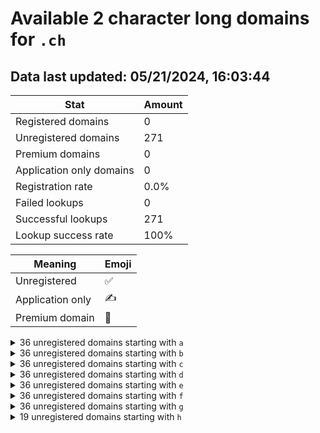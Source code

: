 # Available 2 character long domains for `.ch`

## Data last updated: 05/21/2024, 16:03:44

|Stat|Amount|
|--|--|
|Registered domains|0|
|Unregistered domains|271|
|Premium domains|0|
|Application only domains|0|
|Registration rate|0.0%|
|Failed lookups|0|
|Successful lookups|271|
|Lookup success rate|100%|


|Meaning|Emoji|
|--|--|
|Unregistered|:white_check_mark:|
|Application only|:writing_hand:|
|Premium domain|:gem:|

<details>
<summary>36 unregistered domains starting with <bold><code>a</code></bold></summary>

|Type|Domain|
|--|--|
|:white_check_mark:|`a0.ch`|
|:white_check_mark:|`a1.ch`|
|:white_check_mark:|`a2.ch`|
|:white_check_mark:|`a3.ch`|
|:white_check_mark:|`a4.ch`|
|:white_check_mark:|`a5.ch`|
|:white_check_mark:|`a6.ch`|
|:white_check_mark:|`a7.ch`|
|:white_check_mark:|`a8.ch`|
|:white_check_mark:|`a9.ch`|
|:white_check_mark:|`aa.ch`|
|:white_check_mark:|`ab.ch`|
|:white_check_mark:|`ac.ch`|
|:white_check_mark:|`ad.ch`|
|:white_check_mark:|`ae.ch`|
|:white_check_mark:|`af.ch`|
|:white_check_mark:|`ag.ch`|
|:white_check_mark:|`ah.ch`|
|:white_check_mark:|`ai.ch`|
|:white_check_mark:|`aj.ch`|
|:white_check_mark:|`ak.ch`|
|:white_check_mark:|`al.ch`|
|:white_check_mark:|`am.ch`|
|:white_check_mark:|`an.ch`|
|:white_check_mark:|`ao.ch`|
|:white_check_mark:|`ap.ch`|
|:white_check_mark:|`aq.ch`|
|:white_check_mark:|`ar.ch`|
|:white_check_mark:|`as.ch`|
|:white_check_mark:|`at.ch`|
|:white_check_mark:|`au.ch`|
|:white_check_mark:|`av.ch`|
|:white_check_mark:|`aw.ch`|
|:white_check_mark:|`ax.ch`|
|:white_check_mark:|`ay.ch`|
|:white_check_mark:|`az.ch`|
</details>
<details>
<summary>36 unregistered domains starting with <bold><code>b</code></bold></summary>

|Type|Domain|
|--|--|
|:white_check_mark:|`b0.ch`|
|:white_check_mark:|`b1.ch`|
|:white_check_mark:|`b2.ch`|
|:white_check_mark:|`b3.ch`|
|:white_check_mark:|`b4.ch`|
|:white_check_mark:|`b5.ch`|
|:white_check_mark:|`b6.ch`|
|:white_check_mark:|`b7.ch`|
|:white_check_mark:|`b8.ch`|
|:white_check_mark:|`b9.ch`|
|:white_check_mark:|`ba.ch`|
|:white_check_mark:|`bb.ch`|
|:white_check_mark:|`bc.ch`|
|:white_check_mark:|`bd.ch`|
|:white_check_mark:|`be.ch`|
|:white_check_mark:|`bf.ch`|
|:white_check_mark:|`bg.ch`|
|:white_check_mark:|`bh.ch`|
|:white_check_mark:|`bi.ch`|
|:white_check_mark:|`bj.ch`|
|:white_check_mark:|`bk.ch`|
|:white_check_mark:|`bl.ch`|
|:white_check_mark:|`bm.ch`|
|:white_check_mark:|`bn.ch`|
|:white_check_mark:|`bo.ch`|
|:white_check_mark:|`bp.ch`|
|:white_check_mark:|`bq.ch`|
|:white_check_mark:|`br.ch`|
|:white_check_mark:|`bs.ch`|
|:white_check_mark:|`bt.ch`|
|:white_check_mark:|`bu.ch`|
|:white_check_mark:|`bv.ch`|
|:white_check_mark:|`bw.ch`|
|:white_check_mark:|`bx.ch`|
|:white_check_mark:|`by.ch`|
|:white_check_mark:|`bz.ch`|
</details>
<details>
<summary>36 unregistered domains starting with <bold><code>c</code></bold></summary>

|Type|Domain|
|--|--|
|:white_check_mark:|`c0.ch`|
|:white_check_mark:|`c1.ch`|
|:white_check_mark:|`c2.ch`|
|:white_check_mark:|`c3.ch`|
|:white_check_mark:|`c4.ch`|
|:white_check_mark:|`c5.ch`|
|:white_check_mark:|`c6.ch`|
|:white_check_mark:|`c7.ch`|
|:white_check_mark:|`c8.ch`|
|:white_check_mark:|`c9.ch`|
|:white_check_mark:|`ca.ch`|
|:white_check_mark:|`cb.ch`|
|:white_check_mark:|`cc.ch`|
|:white_check_mark:|`cd.ch`|
|:white_check_mark:|`ce.ch`|
|:white_check_mark:|`cf.ch`|
|:white_check_mark:|`cg.ch`|
|:white_check_mark:|`ch.ch`|
|:white_check_mark:|`ci.ch`|
|:white_check_mark:|`cj.ch`|
|:white_check_mark:|`ck.ch`|
|:white_check_mark:|`cl.ch`|
|:white_check_mark:|`cm.ch`|
|:white_check_mark:|`cn.ch`|
|:white_check_mark:|`co.ch`|
|:white_check_mark:|`cp.ch`|
|:white_check_mark:|`cq.ch`|
|:white_check_mark:|`cr.ch`|
|:white_check_mark:|`cs.ch`|
|:white_check_mark:|`ct.ch`|
|:white_check_mark:|`cu.ch`|
|:white_check_mark:|`cv.ch`|
|:white_check_mark:|`cw.ch`|
|:white_check_mark:|`cx.ch`|
|:white_check_mark:|`cy.ch`|
|:white_check_mark:|`cz.ch`|
</details>
<details>
<summary>36 unregistered domains starting with <bold><code>d</code></bold></summary>

|Type|Domain|
|--|--|
|:white_check_mark:|`d0.ch`|
|:white_check_mark:|`d1.ch`|
|:white_check_mark:|`d2.ch`|
|:white_check_mark:|`d3.ch`|
|:white_check_mark:|`d4.ch`|
|:white_check_mark:|`d5.ch`|
|:white_check_mark:|`d6.ch`|
|:white_check_mark:|`d7.ch`|
|:white_check_mark:|`d8.ch`|
|:white_check_mark:|`d9.ch`|
|:white_check_mark:|`da.ch`|
|:white_check_mark:|`db.ch`|
|:white_check_mark:|`dc.ch`|
|:white_check_mark:|`dd.ch`|
|:white_check_mark:|`de.ch`|
|:white_check_mark:|`df.ch`|
|:white_check_mark:|`dg.ch`|
|:white_check_mark:|`dh.ch`|
|:white_check_mark:|`di.ch`|
|:white_check_mark:|`dj.ch`|
|:white_check_mark:|`dk.ch`|
|:white_check_mark:|`dl.ch`|
|:white_check_mark:|`dm.ch`|
|:white_check_mark:|`dn.ch`|
|:white_check_mark:|`do.ch`|
|:white_check_mark:|`dp.ch`|
|:white_check_mark:|`dq.ch`|
|:white_check_mark:|`dr.ch`|
|:white_check_mark:|`ds.ch`|
|:white_check_mark:|`dt.ch`|
|:white_check_mark:|`du.ch`|
|:white_check_mark:|`dv.ch`|
|:white_check_mark:|`dw.ch`|
|:white_check_mark:|`dx.ch`|
|:white_check_mark:|`dy.ch`|
|:white_check_mark:|`dz.ch`|
</details>
<details>
<summary>36 unregistered domains starting with <bold><code>e</code></bold></summary>

|Type|Domain|
|--|--|
|:white_check_mark:|`e0.ch`|
|:white_check_mark:|`e1.ch`|
|:white_check_mark:|`e2.ch`|
|:white_check_mark:|`e3.ch`|
|:white_check_mark:|`e4.ch`|
|:white_check_mark:|`e5.ch`|
|:white_check_mark:|`e6.ch`|
|:white_check_mark:|`e7.ch`|
|:white_check_mark:|`e8.ch`|
|:white_check_mark:|`e9.ch`|
|:white_check_mark:|`ea.ch`|
|:white_check_mark:|`eb.ch`|
|:white_check_mark:|`ec.ch`|
|:white_check_mark:|`ed.ch`|
|:white_check_mark:|`ee.ch`|
|:white_check_mark:|`ef.ch`|
|:white_check_mark:|`eg.ch`|
|:white_check_mark:|`eh.ch`|
|:white_check_mark:|`ei.ch`|
|:white_check_mark:|`ej.ch`|
|:white_check_mark:|`ek.ch`|
|:white_check_mark:|`el.ch`|
|:white_check_mark:|`em.ch`|
|:white_check_mark:|`en.ch`|
|:white_check_mark:|`eo.ch`|
|:white_check_mark:|`ep.ch`|
|:white_check_mark:|`eq.ch`|
|:white_check_mark:|`er.ch`|
|:white_check_mark:|`es.ch`|
|:white_check_mark:|`et.ch`|
|:white_check_mark:|`eu.ch`|
|:white_check_mark:|`ev.ch`|
|:white_check_mark:|`ew.ch`|
|:white_check_mark:|`ex.ch`|
|:white_check_mark:|`ey.ch`|
|:white_check_mark:|`ez.ch`|
</details>
<details>
<summary>36 unregistered domains starting with <bold><code>f</code></bold></summary>

|Type|Domain|
|--|--|
|:white_check_mark:|`f0.ch`|
|:white_check_mark:|`f1.ch`|
|:white_check_mark:|`f2.ch`|
|:white_check_mark:|`f3.ch`|
|:white_check_mark:|`f4.ch`|
|:white_check_mark:|`f5.ch`|
|:white_check_mark:|`f6.ch`|
|:white_check_mark:|`f7.ch`|
|:white_check_mark:|`f8.ch`|
|:white_check_mark:|`f9.ch`|
|:white_check_mark:|`fa.ch`|
|:white_check_mark:|`fb.ch`|
|:white_check_mark:|`fc.ch`|
|:white_check_mark:|`fd.ch`|
|:white_check_mark:|`fe.ch`|
|:white_check_mark:|`ff.ch`|
|:white_check_mark:|`fg.ch`|
|:white_check_mark:|`fh.ch`|
|:white_check_mark:|`fi.ch`|
|:white_check_mark:|`fj.ch`|
|:white_check_mark:|`fk.ch`|
|:white_check_mark:|`fl.ch`|
|:white_check_mark:|`fm.ch`|
|:white_check_mark:|`fn.ch`|
|:white_check_mark:|`fo.ch`|
|:white_check_mark:|`fp.ch`|
|:white_check_mark:|`fq.ch`|
|:white_check_mark:|`fr.ch`|
|:white_check_mark:|`fs.ch`|
|:white_check_mark:|`ft.ch`|
|:white_check_mark:|`fu.ch`|
|:white_check_mark:|`fv.ch`|
|:white_check_mark:|`fw.ch`|
|:white_check_mark:|`fx.ch`|
|:white_check_mark:|`fy.ch`|
|:white_check_mark:|`fz.ch`|
</details>
<details>
<summary>36 unregistered domains starting with <bold><code>g</code></bold></summary>

|Type|Domain|
|--|--|
|:white_check_mark:|`g0.ch`|
|:white_check_mark:|`g1.ch`|
|:white_check_mark:|`g2.ch`|
|:white_check_mark:|`g3.ch`|
|:white_check_mark:|`g4.ch`|
|:white_check_mark:|`g5.ch`|
|:white_check_mark:|`g6.ch`|
|:white_check_mark:|`g7.ch`|
|:white_check_mark:|`g8.ch`|
|:white_check_mark:|`g9.ch`|
|:white_check_mark:|`ga.ch`|
|:white_check_mark:|`gb.ch`|
|:white_check_mark:|`gc.ch`|
|:white_check_mark:|`gd.ch`|
|:white_check_mark:|`ge.ch`|
|:white_check_mark:|`gf.ch`|
|:white_check_mark:|`gg.ch`|
|:white_check_mark:|`gh.ch`|
|:white_check_mark:|`gi.ch`|
|:white_check_mark:|`gj.ch`|
|:white_check_mark:|`gk.ch`|
|:white_check_mark:|`gl.ch`|
|:white_check_mark:|`gm.ch`|
|:white_check_mark:|`gn.ch`|
|:white_check_mark:|`go.ch`|
|:white_check_mark:|`gp.ch`|
|:white_check_mark:|`gq.ch`|
|:white_check_mark:|`gr.ch`|
|:white_check_mark:|`gs.ch`|
|:white_check_mark:|`gt.ch`|
|:white_check_mark:|`gu.ch`|
|:white_check_mark:|`gv.ch`|
|:white_check_mark:|`gw.ch`|
|:white_check_mark:|`gx.ch`|
|:white_check_mark:|`gy.ch`|
|:white_check_mark:|`gz.ch`|
</details>
<details>
<summary>19 unregistered domains starting with <bold><code>h</code></bold></summary>

|Type|Domain|
|--|--|
|:white_check_mark:|`ha.ch`|
|:white_check_mark:|`hb.ch`|
|:white_check_mark:|`hc.ch`|
|:white_check_mark:|`hd.ch`|
|:white_check_mark:|`he.ch`|
|:white_check_mark:|`hf.ch`|
|:white_check_mark:|`hg.ch`|
|:white_check_mark:|`hh.ch`|
|:white_check_mark:|`hi.ch`|
|:white_check_mark:|`hj.ch`|
|:white_check_mark:|`hk.ch`|
|:white_check_mark:|`hl.ch`|
|:white_check_mark:|`hm.ch`|
|:white_check_mark:|`hn.ch`|
|:white_check_mark:|`ho.ch`|
|:white_check_mark:|`hp.ch`|
|:white_check_mark:|`hq.ch`|
|:white_check_mark:|`hr.ch`|
|:white_check_mark:|`hs.ch`|
</details>